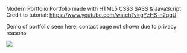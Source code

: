 Modern Portfolio
Portfolio made with HTML5 CSS3 SASS &amp; JavaScript\
Credit to tutorial: https://www.youtube.com/watch?v=gYzHS-n2gqU

Demo of portfolio seen here, contact page not shown due to privacy reasons



<img src = 'https://media.giphy.com/media/SURI47IyrGICDmIx4W/giphy.gif'>
